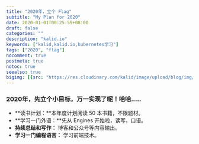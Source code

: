 ```yaml
---
title: "2020年，立个 Flag"
subtitle: "My Plan for 2020"
date: 2020-01-01T00:25:59+08:00
draft: false
categories: ""
description: "kalid.io"
keywords: ["kalid,kalid.io,kubernetes学习"]
tags: ["2020", "flag"]
nocomment: true
postmeta: true
notoc: true
seealso: true
bigimg: [{src: "https://res.cloudinary.com/kalid/image/upload/blog/img/banner3.jpg"}]
---
```


### 2020年，先立个小目标，万一实现了呢！哈哈.....

- **读书计划：**本年度计划阅读 50 本书籍，不限题材。
- **学习一门外语：**先从 Engines 开始啦，读写，口语。
- **持续总结和写作：** 博客和公众号等内容输出。
- **学习一门编程语言：** 学习前端技术。


